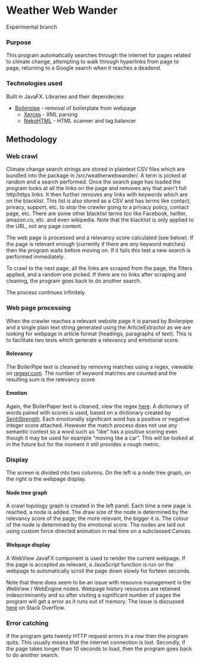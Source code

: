 # Weather Web Wander

Experimental branch

### Purpose

This program automatically searches through the internet for pages related to climate change, attempting to walk through hyperlinks from page to page, returning to a Google search when it reaches a deadend.

### Technologies used

Built in JavaFX. Libraries and their dependecies:
* [Boilerpipe](http://nekohtml.sourceforge.net) - removal of boilerplate from webpage
  * [Xerces](http://xerces.apache.org) - XML parsing
  * [NekoHTML](http://nekohtml.sourceforge.net) - HTML scanner and tag balancer

## Methodology

### Web crawl

Climate change search strings are stored in plaintext CSV files which are bundled into the package in /src/weatherwebwander/. A term is picked at random and a search performed. Once the search page has loaded the program looks at all the links on the page and removes any that aren't full http/https links. It then further removes any links with keywords which are on the blacklist. This list is also stored as a CSV and has terms like contact, privacy, support, etc. to stop the crawler going to a privacy policy, contact page, etc. There are some other blacklist terms too like Facebook, twitter, amazon.co, etc. and even wikipedia. Note that the blacklist is only applied to the URL, not any page content.

The web page is processed and a relevancy score calculated (see below). If the page is relevant enough (currently if there are _any_ keyword matches) then the program waits before moving on. If it fails this test a new search is performed immediately.

To crawl to the next page, all the links are scraped from the page, the filters applied, and a random one picked. If there are no links after scraping and cleaning, the program goes back to do another search.

The process continues infinitely.

### Web page processing

When the crawler reaches a relevant website page it is parsed by Boilerpipe and a single plain text string generated using the ArticleExtractor as we are looking for webpage in article format (headings, paragraphs of text). This is to facilitate two tests which generate a relevancy and emotional score.

#### Relevancy

The BoilerPipe text is cleaned by removing matches using a regex, viewable on [regexr.com](http://regexr.com/3b9o2). The number of keyword matches are counted and the resulting sum is the relevancy score. 

#### Emotion

Again, the BoilerPaper text is cleaned, view the regex [here](http://regexr.com/3b9nv). A dictionary of words paired with scores is used, based on a dictionary created by [SentiStrength](http://sentistrength.wlv.ac.uk). Each emotionally significant word has a positive or negative integer score attached. However the match process does not use any semantic context so a word such as "like" has a positive scoring even though it may be used for example "moving like a car". This will be looked at in the future but for the moment it still provides a rough metric.

### Display

The screen is divided into two columns. On the left is a node tree graph, on the right is the webpage display.

#### Node tree graph

A crawl topology graph is created in the left panel. Each time a new page is reached, a node is added. The draw size of the node is determined by the relevancy score of the page; the more relevant, the bigger it is. The colour of the node is determined by the emotional score. The nodes are laid out using custom force directed animation in real time on a subclassed Canvas.

#### Webpage display

A WebView JavaFX component is used to render the current webpage. If the page is accepted as relevant, a JavaScript function is run on the webpage to automatically scroll the page down slowly for forteen seconds.

Note that there does seem to be an issue with resource management in the WebView / WebEngine nodes. Webpage history resources are retained indescriminantly and so after visiting a significant number of pages the program will get a error as it runs out of memory. The issue is discussed [here](http://stackoverflow.com/questions/23668910/how-to-clear-javafx-webview-memory-usage-after-closing-stage) on Stack Overflow.

### Error catching

If the program gets twenty HTTP request errors in a row then the program quits. This usually means that the internet connection is lost. Secondly, if the page takes longer than 10 seconds to load, then the program goes back to do another search.